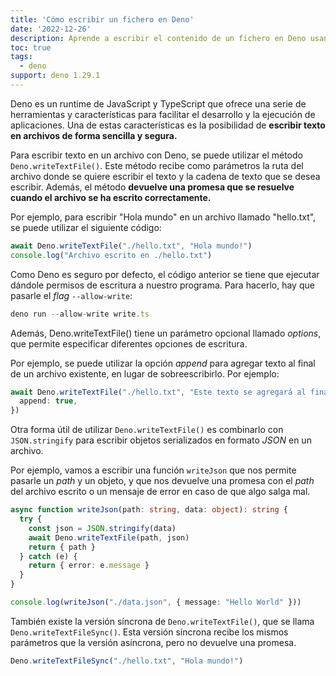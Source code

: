 ```yaml
---
title: 'Cómo escribir un fichero en Deno'
date: '2022-12-26'
description: Aprende a escribir el contenido de un fichero en Deno usando 
toc: true
tags:
  - deno
support: deno 1.29.1
---
```


Deno es un runtime de JavaScript y TypeScript que ofrece una serie de herramientas y características para facilitar el desarrollo y la ejecución de aplicaciones. Una de estas características es la posibilidad de **escribir texto en archivos de forma sencilla y segura.**

Para escribir texto en un archivo con Deno, se puede utilizar el método `Deno.writeTextFile()`. Este método recibe como parámetros la ruta del archivo donde se quiere escribir el texto y la cadena de texto que se desea escribir. Además, el método **devuelve una promesa que se resuelve cuando el archivo se ha escrito correctamente.**

Por ejemplo, para escribir "Hola mundo" en un archivo llamado "hello.txt", se puede utilizar el siguiente código:

```typescript
await Deno.writeTextFile("./hello.txt", "Hola mundo!")
console.log("Archivo escrito en ./hello.txt")
```

Como Deno es seguro por defecto, el código anterior se tiene que ejecutar dándole permisos de escritura a nuestro programa. Para hacerlo, hay que pasarle el *flag* `--allow-write`:

```typescript
deno run --allow-write write.ts
```

Además, Deno.writeTextFile() tiene un parámetro opcional llamado *options*, que permite especificar diferentes opciones de escritura.

Por ejemplo, se puede utilizar la opción *append* para agregar texto al final de un archivo existente, en lugar de sobreescribirlo. Por ejemplo:

```typescript
await Deno.writeTextFile("./hello.txt", "Este texto se agregará al final.", {
  append: true,
})
```

Otra forma útil de utilizar `Deno.writeTextFile()` es combinarlo con `JSON.stringify` para escribir objetos serializados en formato *JSON* en un archivo.

Por ejemplo, vamos a escribir una función `writeJson` que nos permite pasarle un *path* y un objeto, y que nos devuelve una promesa con el *path* del archivo escrito o un mensaje de error en caso de que algo salga mal.

```typescript
async function writeJson(path: string, data: object): string {
  try {
    const json = JSON.stringify(data)
    await Deno.writeTextFile(path, json)
    return { path }
  } catch (e) {
    return { error: e.message }
  }
}

console.log(writeJson("./data.json", { message: "Hello World" }))
```

También existe la versión síncrona de `Deno.writeTextFile()`, que se llama `Deno.writeTextFileSync()`. Esta versión síncrona recibe los mismos parámetros que la versión asíncrona, pero no devuelve una promesa.

```typescript
Deno.writeTextFileSync("./hello.txt", "Hola mundo!")
```
